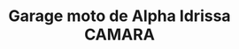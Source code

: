 ---
title: "Garage moto de Alpha Idrissa CAMARA"
url: /oweit-djiba/garage-moto-de-alpha-idrissa-camara/
shop: Autowerkstatt
---
